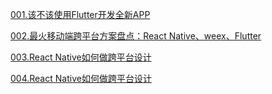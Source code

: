 [001.该不该使用Flutter开发全新APP](https://www.jianshu.com/p/e7b5c2f442d4)  

[002.最火移动端跨平台方案盘点：React Native、weex、Flutter](https://www.cnblogs.com/imstudy/p/9466781.html)  
 
[003.React Native如何做跨平台设计](https://blog.csdn.net/yeana1/article/details/52094471)  

[004.React Native如何做跨平台设计](https://blog.csdn.net/yeana1/article/details/52094471)


